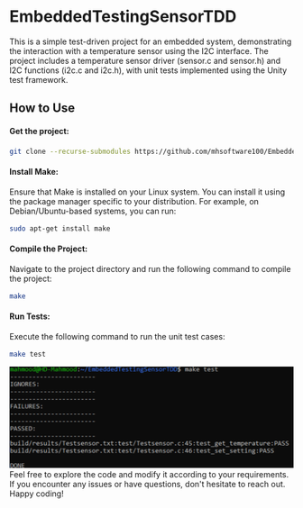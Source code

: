 # EmbeddedTestingSensorTDD
This is a simple test-driven project for an embedded system, demonstrating the interaction with a temperature sensor using the I2C interface. The project includes a temperature sensor driver (sensor.c and sensor.h) and I2C functions (i2c.c and i2c.h), with unit tests implemented using the Unity test framework.


## How to Use

#### Get the project:

```bash
git clone --recurse-submodules https://github.com/mhsoftware100/EmbeddedTestingSensorTDD.git
```


#### Install Make:
Ensure that Make is installed on your Linux system. You can install it using the package manager specific to your distribution. For example, on Debian/Ubuntu-based systems, you can run:
```bash
sudo apt-get install make
```

#### Compile the Project:
Navigate to the project directory and run the following command to compile the project:
```bash
make
```

#### Run Tests:
Execute the following command to run the unit test cases:
```bash
make test
```
![Alt Text](doc/images/Test%20Result.png)
Feel free to explore the code and modify it according to your requirements. If you encounter any issues or have questions, don't hesitate to reach out. Happy coding!